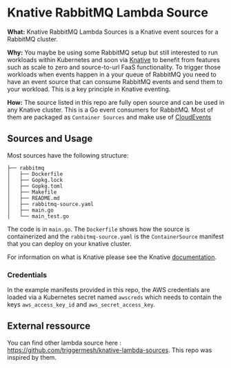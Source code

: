 # Knative RabbitMQ Lambda Source

**What:** Knative RabbitMQ Lambda Sources is a Knative event sources for a RabbitMQ cluster.

**Why:** You maybe be using some RabbitMQ setup but still interested to run workloads within Kubernetes and soon via [Knative](https://github.com/knative/docs) to benefit from features such as scale to zero and source-to-url FaaS functionality. To trigger those workloads when events happen in a your queue of RabbitMQ you need to have an event source that can consume RabbitMQ events and send them to your workload. This is a key principle in Knative eventing.

**How:** The source listed in this repo are fully open source and can be used in any Knative cluster. This is a Go event consumers for RabbitMQ. Most of them are packaged as `Container Sources` and make use of [CloudEvents](https://cloudevents.io/)

## Sources and Usage

Most sources have the following structure:

```shell
├── rabbitmq
│   ├── Dockerfile
│   ├── Gopkg.lock
│   ├── Gopkg.toml
│   ├── Makefile
│   ├── README.md
│   ├── rabbitmq-source.yaml
│   ├── main.go
│   └── main_test.go
```

The code is in `main.go`. The `Dockerfile` shows how the source is containerized and the `rabbitmq-source.yaml` is the `ContainerSource` manifest that you can deploy on your knative cluster.

For information on what is Knative please see the Knative [documentation](https://github.com/knative/docs/tree/master/eventing).

### Credentials

In the example manifests provided in this repo, the AWS credentials are loaded via a Kubernetes secret named `awscreds` which needs to contain the keys `aws_access_key_id` and `aws_secret_access_key`.

## External ressource
You can find other lambda source here : https://github.com/triggermesh/knative-lambda-sources. This repo was inspired by them.
